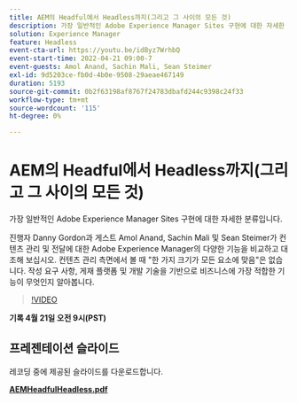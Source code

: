 ```yaml
---
title: AEM의 Headful에서 Headless까지(그리고 그 사이의 모든 것)
description: 가장 일반적인 Adobe Experience Manager Sites 구현에 대한 자세한 분류입니다.
solution: Experience Manager
feature: Headless
event-cta-url: https://youtu.be/idByz7WrhbQ
event-start-time: 2022-04-21 09:00-7
event-guests: Amol Anand, Sachin Mali, Sean Steimer
exl-id: 9d5203ce-fb0d-4b0e-9508-29aeae467149
duration: 5193
source-git-commit: 0b2f63198af8767f24783dbafd244c9398c24f33
workflow-type: tm+mt
source-wordcount: '115'
ht-degree: 0%

---
```


# AEM의 Headful에서 Headless까지(그리고 그 사이의 모든 것)

가장 일반적인 Adobe Experience Manager Sites 구현에 대한 자세한 분류입니다.

진행자 Danny Gordon과 게스트 Amol Anand, Sachin Mali 및 Sean Steimer가 컨텐츠 관리 및 전달에 대한 Adobe Experience Manager의 다양한 기능을 비교하고 대조해 보십시오. 컨텐츠 관리 측면에서 볼 때 &quot;한 가지 크기가 모든 요소에 맞음&quot;은 없습니다. 작성 요구 사항, 게재 플랫폼 및 개발 기술을 기반으로 비즈니스에 가장 적합한 기능이 무엇인지 알아봅니다.

>[!VIDEO](https://video.tv.adobe.com/v/342475/?quality=12&learn=on)

**기록 4월 21일 오전 9시(PST)**

## 프레젠테이션 슬라이드

레코딩 중에 제공된 슬라이드를 다운로드합니다.

**[AEMHeadfulHeadless.pdf](../assets/documents/AEMHeadfulHeadless.pdf)**

